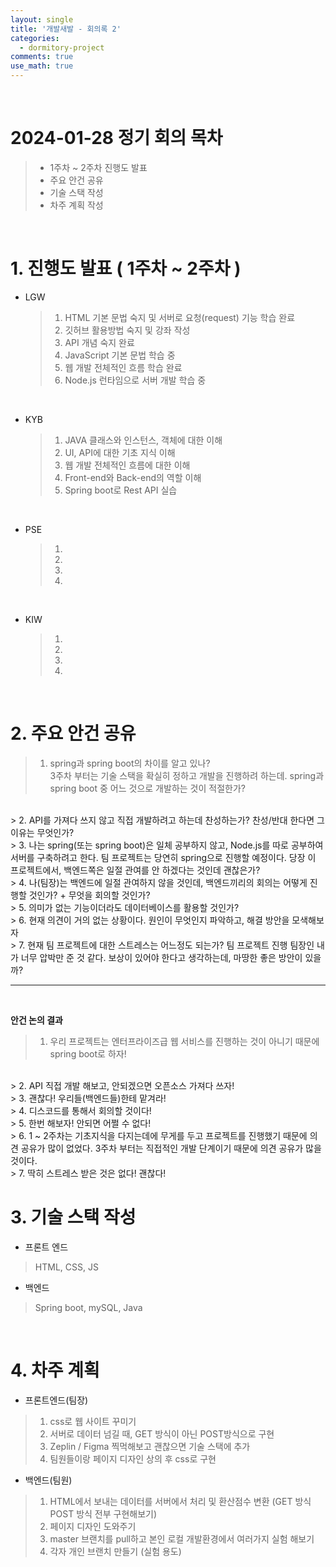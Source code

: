 ```yaml
---
layout: single
title: '개발새발 - 회의록 2'
categories:
  - dormitory-project
comments: true
use_math: true
---
```


<br>

# 2024-01-28 정기 회의 목차
> -  1주차 ~ 2주차 진행도 발표
> -  주요 안건 공유
> -  기술 스택 작성
> -  차주 계획 작성

<br>

# 1. 진행도 발표 ( 1주차 ~ 2주차 )

- LGW
  > 1. HTML 기본 문법 숙지 및 서버로 요청(request) 기능 학습 완료
  > 2. 깃허브 활용방법 숙지 및 강좌 작성
  > 3. API 개념 숙지 완료
  > 4. JavaScript 기본 문법 학습 중
  > 5. 웹 개발 전체적인 흐름 학습 완료
  > 6. Node.js 런타임으로 서버 개발 학습 중

<br>

- KYB
  > 1. JAVA 클래스와 인스턴스, 객체에 대한 이해
  > 2. UI, API에 대한 기초 지식 이해
  > 3. 웹 개발 전체적인 흐름에 대한 이해
  > 4. Front-end와 Back-end의 역할 이해
  > 5. Spring boot로 Rest API 실습

<br>

- PSE
  > 1. 
  > 2. 
  > 3. 
  > 4. 

<br>

- KIW
  > 1. 
  > 2. 
  > 3. 
  > 4. 

<br>

# 2. 주요 안건 공유

  > 1. spring과 spring boot의 차이를 알고 있나?  
    3주차 부터는 기술 스택을 확실히 정하고 개발을 진행하려 하는데. spring과 spring boot 중 어느 것으로 개발하는 것이 적절한가?  
  <br>
  > 2. API를 가져다 쓰지 않고 직접 개발하려고 하는데 찬성하는가?  
  찬성/반대 한다면 그 이유는 무엇인가?    
  <br>
  > 3. 나는 spring(또는 spring boot)은 일체 공부하지 않고, Node.js를 따로 공부하여 서버를 구축하려고 한다. 팀 프로젝트는 당연히 spring으로 진행할 예정이다. 당장 이 프로젝트에서, 백엔드쪽은 일절 관여를 안 하겠다는 것인데 괜찮은가?  
  <br>
  > 4. 나(팀장)는 백엔드에 일절 관여하지 않을 것인데, 백엔드끼리의 회의는 어떻게 진행할 것인가? + 무엇을 회의할 것인가?  
  <br>
  > 5. 의미가 없는 기능이더라도 데이터베이스를 활용할 것인가?  
  <br>
  > 6. 현재 의견이 거의 없는 상황이다.  
  원인이 무엇인지 파악하고, 해결 방안을 모색해보자  
  <br>
  > 7. 현재 팀 프로젝트에 대한 스트레스는 어느정도 되는가?   
  팀 프로젝트 진행 팀장인 내가 너무 압박만 준 것 같다. 보상이 있어야 한다고 생각하는데, 마땅한 좋은 방안이 있을까?  

<hr>
<br>

**안건 논의 결과**

  > 1. 우리 프로젝트는 엔터프라이즈급 웹 서비스를 진행하는 것이 아니기 때문에 spring boot로 하자!  
  <br>
  > 2. API 직접 개발 해보고, 안되겠으면 오픈소스 가져다 
  쓰자!  
  <br>
  > 3. 괜찮다! 우리들(백엔드들)한테 맡겨라!  
  <br>
  > 4. 디스코드를 통해서 회의할 것이다!  
  <br>
  > 5. 한번 해보자! 안되면 어쩔 수 없다!  
  <br>
  > 6. 1 ~ 2주차는 기초지식을 다지는데에 무게를 두고 프로젝트를 진행했기 때문에 의견 공유가 많이 없었다.   3주차 부터는 직접적인 개발 단계이기 때문에 의견 공유가 많을 것이다.  
  <br>
  > 7. 딱히 스트레스 받은 것은 없다! 괜찮다!

<br>

# 3. 기술 스택 작성

- 프론트 엔드

> HTML, CSS, JS

- 백엔드

> Spring boot, mySQL, Java 

<br>

# 4. 차주 계획

- 프론트엔드(팀장)
> 1. css로 웹 사이트 꾸미기
> 2. 서버로 데이터 넘길 때, GET 방식이 아닌 POST방식으로 구현
> 3. Zeplin / Figma 찍먹해보고 괜찮으면 기술 스택에 추가 
> 4. 팀원들이랑 페이지 디자인 상의 후 css로 구현

- 백엔드(팀원)
> 1. HTML에서 보내는 데이터를 서버에서 처리 및 환산점수 변환 (GET 방식 POST 방식 전부 구현해보기)
> 2. 페이지 디자인 도와주기
> 3. master 브랜치를 pull하고 본인 로컬 개발환경에서 여러가지 실험 해보기
> 4. 각자 개인 브랜치 만들기 (실험 용도)
